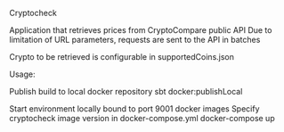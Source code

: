 Cryptocheck

Application that retrieves prices from CryptoCompare public API
Due to limitation of URL parameters, requests are sent to the API in batches

Crypto to be retrieved is configurable in supportedCoins.json

Usage:

Publish build to local docker repository
sbt docker:publishLocal

Start environment locally bound to port 9001
docker images
Specify cryptocheck image version in docker-compose.yml
docker-compose up